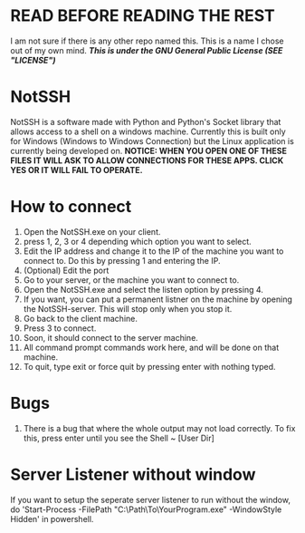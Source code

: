 # READ BEFORE READING THE REST
I am not sure if there is any other repo named this. This is a name I chose out of my own mind.
***This is under the GNU General Public License (SEE "LICENSE")***

# NotSSH
NotSSH is a software made with Python and Python's Socket library that allows access to a shell on a windows machine. Currently this is built only for Windows (Windows to Windows Connection) but the Linux application is currently being developed on. 
**NOTICE: WHEN YOU OPEN ONE OF THESE FILES IT WILL ASK TO ALLOW CONNECTIONS FOR THESE APPS. CLICK YES OR IT WILL FAIL TO OPERATE.**
# How to connect
1. Open the NotSSH.exe on your client.
2. press 1, 2, 3 or 4 depending which option you want to select.
3. Edit the IP address and change it to the IP of the machine you want to connect to. Do this by pressing 1 and entering the IP.
4. (Optional) Edit the port
5. Go to your server, or the machine you want to connect to.
6. Open the NotSSH.exe and select the listen option by pressing 4.
7. If you want, you can put a permanent listner on the machine by opening the NotSSH-server. This will stop only when you stop it.
8. Go back to the client machine.
9. Press 3 to connect.
10. Soon, it should connect to the server machine.
11. All command prompt commands work here, and will be done on that machine.
12. To quit, type exit or force quit by pressing enter with nothing typed.

# Bugs
1. There is a bug that where the whole output may not load correctly. To fix this, press enter until you see the Shell ~ [User Dir]

# Server Listener without window
If you want to setup the seperate server listener to run without the window, do 'Start-Process -FilePath "C:\Path\To\YourProgram.exe" -WindowStyle Hidden'
in powershell.
